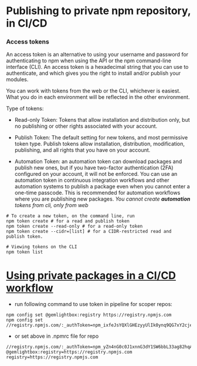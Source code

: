# Publishing to private npm repository, in CI/CD


### Access tokens
An access token is an alternative to using your username and password for authenticating to npm when using the API or the npm command-line interface (CLI). 
An access token is a hexadecimal string that you can use to authenticate, and which gives you the right to install and/or publish your modules.


You can work with tokens from the web or the CLI, whichever is easiest. 
What you do in each environment will be reflected in the other environment.

Type of tokens:
- Read-only Token: Tokens that allow installation and distribution only, but no publishing or other rights associated with your account.

- Publish Token: The default setting for new tokens, and most permissive token type. 
  Publish tokens allow installation, distribution, modification, publishing, and all rights that you have on your account.

- Automation Token: an automation token can download packages and publish new ones, but if you have two-factor authentication (2FA) configured on your account, 
it will not be enforced. You can use an automation token in continuous integration workflows and other automation systems to 
publish a package even when you cannot enter a one-time passcode. 
This is recommended for automation workflows where you are publishing new packages.
  *You cannot create **automation** tokens from cli, only from web*


```shell
# To create a new token, on the command line, run
npm token create # for a read and publish token
npm token create --read-only # for a read-only token
npm token create --cidr=[list] # for a CIDR-restricted read and publish token.

# Viewing tokens on the CLI
npm token list
```


# [Using private packages in a CI/CD workflow](https://docs.npmjs.com/using-private-packages-in-a-ci-cd-workflow)

- run following command to use token in pipeline for scoper repos:
```shell
npm config set @gemlightbox:registry https://registry.npmjs.com
npm config set //registry.npmjs.com/:_authToken=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
```

- or set above in .npmrc file for repo
```.npmrc
//registry.npmjs.com/:_authToken=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
@gemlightbox:registry=https://registry.npmjs.com
registry=https://registry.npmjs.com
```
